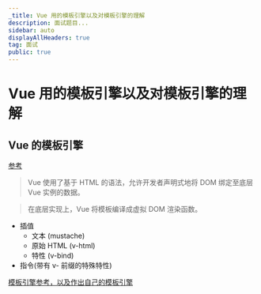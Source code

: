 ```yaml
---
_title: Vue 用的模板引擎以及对模板引擎的理解
description: 面试题目...
sidebar: auto
displayAllHeaders: true
tag: 面试
public: true
---
```


# Vue 用的模板引擎以及对模板引擎的理解

## Vue 的模板引擎

[参考](https://cn.vuejs.org/v2/guide/syntax.html)

> Vue 使用了基于 HTML 的语法，允许开发者声明式地将 DOM 绑定至底层 Vue 实例的数据。

> 在底层实现上，Vue 将模板编译成虚拟 DOM 渲染函数。

- 插值
  - 文本 (mustache)
  - 原始 HTML (v-html)
  - 特性 (v-bind)
- 指令(带有 v- 前缀的特殊特性)

[模板引擎参考，以及作出自己的模板引擎](https://www.jianshu.com/p/9091e8a343e4)
